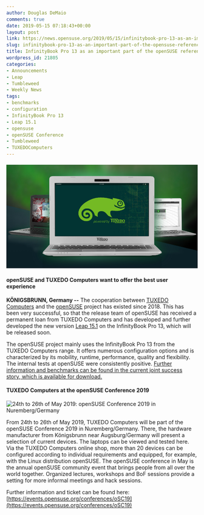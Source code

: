 ```yaml
---
author: Douglas DeMaio
comments: true
date: 2019-05-15 07:18:43+00:00
layout: post
link: https://news.opensuse.org/2019/05/15/infinitybook-pro-13-as-an-important-part-of-the-opensuse-reference-tests/
slug: infinitybook-pro-13-as-an-important-part-of-the-opensuse-reference-tests
title: InfinityBook Pro 13 as an important part of the openSUSE reference tests
wordpress_id: 21805
categories:
- Announcements
- Leap
- Tumbleweed
- Weekly News
tags:
- benchmarks
- configuration
- InfinityBook Pro 13
- Leap 15.1
- opensuse
- openSUSE Conference
- Tumbleweed
- TUXEDOComputers
---
```


#### ![](/wp-content/uploads/2019/05/Screenshot-from-2019-05-15-09-10-06.png)




#### openSUSE and TUXEDO Computers want to offer the best user experience


**KÖNIGSBRUNN, Germany --** The cooperation between [TUXEDO Computers](https://www.tuxedocomputers.com/) and the [openSUSE](https://www.opensuse.org/) project has existed since 2018. This has been very successful, so that the release team of openSUSE has received a permanent loan from TUXEDO Computers and has developed and further developed the new version [Leap 15.1](https://software.opensuse.org/distributions/leap/15_1) on the InfinityBook Pro 13, which will be released soon.

The openSUSE project mainly uses the InfinityBook Pro 13 from the TUXEDO Computers range. It offers numerous configuration options and is characterized by its mobility, runtime, performance, quality and flexibility. The internal tests at openSUSE were consistently positive. [Further information and benchmarks can be found in the current joint success story, which is available for download.](https://cloud.tuxedo.de/index.php/s/6H3NbEfs5T5wFkT)


#### TUXEDO Computers at the openSUSE Conference 2019


![24th to 26th of May 2019: openSUSE Conference 2019 in Nuremberg/Germany](https://www.tuxedocomputers.com/store_files/1/images/content/News_2019/2019-05-14_opensuse_conf.png)

From 24th to 26th of May 2019, TUXEDO Computers will be part of the openSUSE Conference 2019 in Nuremberg/Germany. There, the hardware manufacturer from Königsbrunn near Augsburg/Germany will present a selection of current devices. The laptops can be viewed and tested here. Via the TUXEDO Computers online shop, more than 20 devices can be configured according to individual requirements and equipped, for example, with the Linux distribution openSUSE. The openSUSE conference in May is the annual openSUSE community event that brings people from all over the world together. Organized lectures, workshops and BoF sessions provide a setting for more informal meetings and hack sessions.

Further information and ticket can be found here: [https://events.opensuse.org/conferences/oSC19](https://events.opensuse.org/conferences/oSC19)
